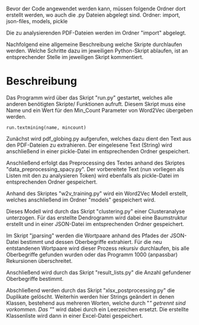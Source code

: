 Bevor der Code angewendet werden kann, müssen folgende Ordner dort erstellt werden, wo auch die .py Dateien abgelegt sind.
Ordner: import, json-files, models, pickle

Die zu analysierenden PDF-Dateien werden im Ordner "import" abgelegt.

Nachfolgend eine allgemeine Beschreibung welche Skripte durchlaufen werden.
Welche Schritte dazu im jeweiligen Python-Skript ablaufen, ist an entsprechender Stelle im jeweiligen Skript kommentiert. 


# Beschreibung

Das Programm wird über das Skript "run.py" gestartet, welches alle anderen benötigten Skripte/ Funktionen aufruft. 
Diesem Skript muss eine Name und ein Wert für den Min_Count Parameter von Word2Vec übergeben werden.

	run.textmining(name, mincount)


Zunächst wird pdf_globing.py aufgerufen, welches dazu dient den Text aus den PDF-Dateien zu extrahieren. 
Der eingelesene Text (String) wird anschließend in einer pickle-Datei im entsprechenden Ordner gespeichert.

Anschließend erfolgt das Preprocessing des Textes anhand des Skriptes "data_preprocessing_spacy.py". 
Der vorbereitete Text (nun vorliegen als Listen mit den zu analysieren Token) wird ebenfalls als pickle-Datei im entsprechenden Ordner gespeichert.

Anhand des Skriptes "w2v_training.py" wird ein Word2Vec Modell erstellt, welches anschließend im Ordner "models" gespeichert wird.

Dieses Modell wird durch das Skript "clustering.py" einer Clusteranalyse unterzogen. Für das erstellte Dendrogramm wird dabei eine Baumstruktur erstellt und in einer JSON-Datei
im entsprechenden Ordner gespeichert. 

Im Skript "jparsing" werden die Wortpaare anhand des Pfades der JSON-Datei bestimmt und dessen Oberbegriffe extrahiert. Für die neu entstandenen Wortpaare wird dieser Prozess
rekursiv durchlaufen, bis alle Oberbegriffe gefunden wurden oder das Programm 1000 (anpassbar) Rekursionen überschreitet.

Anschließend wird durch das Skript "result_lists.py" die Anzahl gefundener Oberbegriffe bestimmt.

Abschließend werden durch das Skript "xlsx_postprocessing.py" die Duplikate gelöscht. Weiterhin werden hier Strings geändert in denen Klassen, bestehend aus mehreren Worten, 
welche durch "_" getrennt sind vorkommen. Das "_" wird dabei durch ein Leerzeichen ersetzt.
Die erstellte Klassenliste wird dann in einer Excel-Datei gespeichert. 
